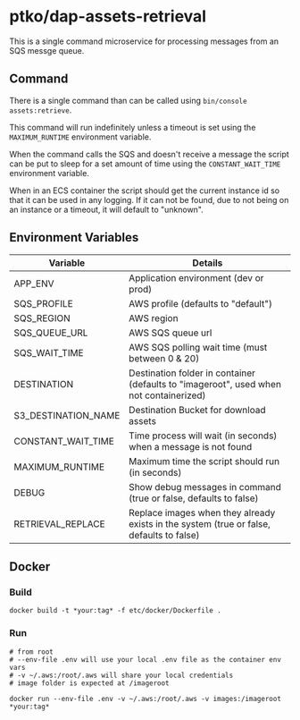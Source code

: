 # ptko/dap-assets-retrieval

This is a single command microservice for processing messages from an SQS
messge queue.

## Command

There is a single command than can be called using `bin/console assets:retrieve`.

This command will run indefinitely unless a timeout is set using the `MAXIMUM_RUNTIME`
environment variable.

When the command calls the SQS and doesn't receive a message the script can be put to sleep
for a set amount of time using the `CONSTANT_WAIT_TIME` environment variable.

When in an ECS container the script should get the current instance id so that it
can be used in any logging. If it can not be found, due to not being on an instance or
a timeout, it will default to "unknown".

## Environment Variables

| Variable           | Details |
|--------------------|---------|
| APP_ENV            | Application environment (dev or prod) |
| SQS_PROFILE        | AWS profile (defaults to "default") |
| SQS_REGION         | AWS region |
| SQS_QUEUE_URL      | AWS SQS queue url |
| SQS_WAIT_TIME      | AWS SQS polling wait time (must between 0 & 20) |
| DESTINATION        | Destination folder in container (defaults to "imageroot", used when not containerized) |
| S3_DESTINATION_NAME| Destination Bucket for download assets |
| CONSTANT_WAIT_TIME | Time process will wait (in seconds) when a message is not found |
| MAXIMUM_RUNTIME    | Maximum time the script should run (in seconds) |
| DEBUG              | Show debug messages in command (true or false, defaults to false) |
| RETRIEVAL_REPLACE  | Replace images when they already exists in the system (true or false, defaults to false) |

## Docker

### Build

```
docker build -t *your:tag* -f etc/docker/Dockerfile .
```

### Run

```
# from root
# --env-file .env will use your local .env file as the container env vars
# -v ~/.aws:/root/.aws will share your local credentials
# image folder is expected at /imageroot

docker run --env-file .env -v ~/.aws:/root/.aws -v images:/imageroot *your:tag*
```
